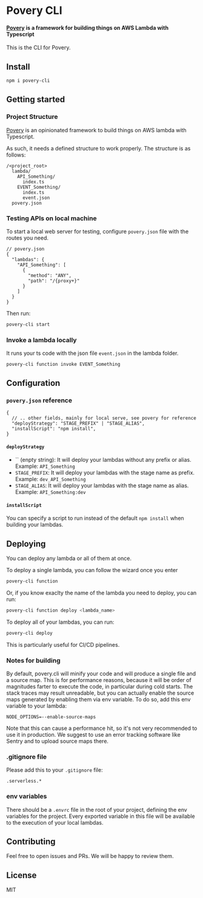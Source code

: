 # Povery CLI

#### [Povery](https://github.com/sickOscar/povery) is a framework for building things on AWS Lambda with Typescript

This is the CLI for Povery. 


## Install

```bash
npm i povery-cli
```

## Getting started

### Project Structure

[Povery](https://github.com/sickOscar/povery) is an opinionated framework to build things on AWS lambda with Typescript. 

As such, it needs a defined structure to work properly. The structure is as follows:

```
/<project_root>
  lambda/
    API_Something/
      index.ts
    EVENT_Something/
      index.ts
      event.json
  povery.json
```

### Testing APIs on local machine

To start a local web server for testing, configure `povery.json` file with the routes you need.
```
// povery.json
{
  "lambdas": {
    "API_Something": [
      {
        "method": "ANY",
        "path": "/{proxy+}"
      }
    ]
  }
}

```
Then run:
```bash
povery-cli start
```

### Invoke a lambda locally
It runs your ts code with the json file `event.json` in the lambda folder.
```
povery-cli function invoke EVENT_Something
```
## Configuration

### `povery.json` reference
```
{
  // .. other fields, mainly for local serve, see povery for reference
  "deployStrategy": "STAGE_PREFIX" | "STAGE_ALIAS",
  "installScript": "npm install",
}
```

#### `deployStrategy`
- `` (enpty string): It will deploy your lambdas without any prefix or alias. Example: `API_Something`
- `STAGE_PREFIX`: It will deploy your lambdas with the stage name as prefix. Example: `dev_API_Something`
- `STAGE_ALIAS`: It will deploy your lambdas with the stage name as alias. Example: `API_Something:dev`

#### `installScript`
You can specify a script to run instead of the default `npm install` when building your lambdas.

## Deploying

You can deploy any lambda or all of them at once. 

To deploy a single lambda, you can follow the wizard once you enter

```bash
povery-cli function
```
Or, if you know exaclty the name of the lambda you need to deploy, you can run:
```bash
povery-cli function deploy <lambda_name>
```

To deploy all of your lambdas, you can run:
```bash
povery-cli deploy
```
This is particularly useful for CI/CD pipelines.

### Notes for building
By default, povery.cli will minify your code and will produce a single file and a source map. This is for performance reasons, because it will be order of magnitudes farter to execute the code, in particular during cold starts. The stack traces may result unreadable, but you can actually enable the source maps generated by enabling them via env variable. To do so, add this env variable to your lambda:
```
NODE_OPTIONS=--enable-source-maps
```
Note that this can cause a performance hit, so it's not very recommended to use it in production. We suggest to use an error tracking software like Sentry and to upload source maps there.

### .gitignore file

Please add this to your `.gitignore` file:
```
.serverless.*
```

### env variables
There should be a `.envrc` file in the root of your project, defining the env variables for the project. Every exported variable in this file will be available to the execution of your local lambdas.


## Contributing

Feel free to open issues and PRs. We will be happy to review them.

## License

MIT